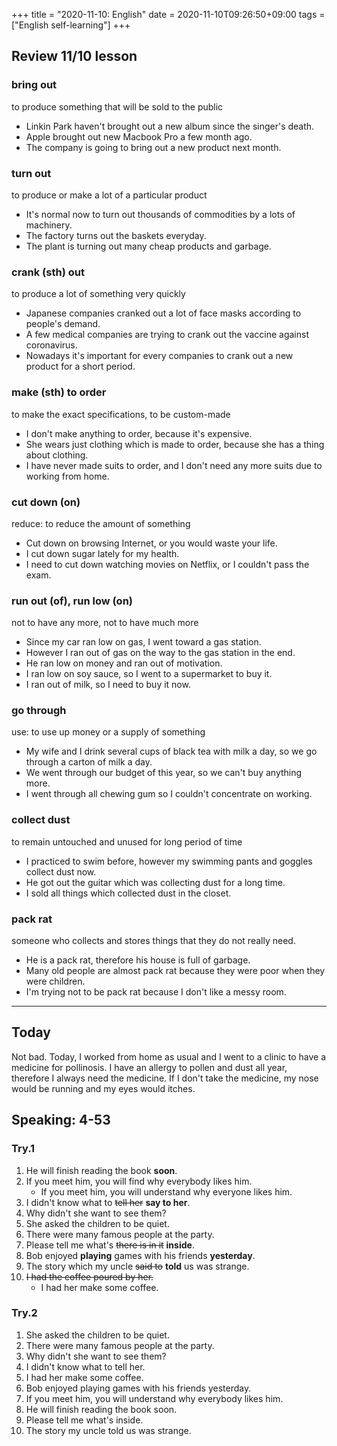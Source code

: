 +++
title =  "2020-11-10: English"
date = 2020-11-10T09:26:50+09:00
tags = ["English self-learning"]
+++

## Review 11/10 lesson

### bring out
to produce something that will be sold to the public

* Linkin Park haven't brought out a new album since the singer's death.
* Apple brought out new Macbook Pro a few month ago.
* The company is going to bring out a new product next month.

### turn out
to produce or make a lot of a particular product

* It's normal now to turn out thousands of commodities by a lots of machinery.
* The factory turns out the baskets everyday.
* The plant is turning out many cheap products and garbage.

### crank (sth) out
to produce a lot of something very quickly

* Japanese companies cranked out a lot of face masks according to people's demand.
* A few medical companies are trying to crank out the vaccine against coronavirus. 
* Nowadays it's important for every companies to crank out a new product for a short period.

### make (sth) to order
to make the exact specifications, to be custom-made

* I don't make anything to order, because it's expensive.
* She wears just clothing which is made to order, because she has a thing about clothing.
* I have never made suits to order, and I don't need any more suits due to working from home. 

### cut down (on)
reduce: to reduce the amount of something

* Cut down on browsing Internet, or you would waste your life.
* I cut down sugar lately for my health.
* I need to cut down watching movies on Netflix, or I couldn't pass the exam.

### run out (of), run low (on)
not to have any more, not to have much more

* Since my car ran low on gas, I went toward a gas station.
* However I ran out of gas on the way to the gas station in the end.
* He ran low on money and ran out of motivation.
* I ran low on soy sauce, so I went to a supermarket to buy it.
* I ran out of milk, so I need to buy it now.

### go through
use: to use up money or a supply of something

* My wife and I drink several cups of black tea with milk a day,
    so we go through a carton of milk a day.
* We went through our budget of this year, so we can't buy anything more. 
* I went through all chewing gum so I couldn't concentrate on working.

### collect dust
to remain untouched and unused for long period of time

* I practiced to swim before, however my swimming pants and goggles collect dust now.
* He got out the guitar which was collecting dust for a long time.
* I sold all things which collected dust in the closet.

### pack rat
someone who collects and stores things that they do not really need.

* He is a pack rat, therefore his house is full of garbage.
* Many old people are almost pack rat because they were poor when they were children.
* I'm trying not to be pack rat because I don't like a messy room.

- - -

## Today

Not bad.
Today, I worked from home as usual and I went to a clinic to have a medicine for pollinosis.
I have an allergy to pollen and dust all year, therefore I always need the medicine.
If I don't take the medicine, my nose would be running and my eyes would itches.

## Speaking: 4-53

### Try.1

1. He will finish reading the book **soon**.
2. If you meet him, you will find why everybody likes him.
    - If you meet him, you will understand why everyone likes him.
3. I didn't know what to ~~tell her~~ **say to her**.
4. Why didn't she want to see them?
5. She asked the children to be quiet.
6. There were many famous people at the party.
7. Please tell me what's ~~there is in it~~ **inside**.
8. Bob enjoyed **playing** games with his friends **yesterday**.
9. The story which my uncle ~~said to~~ **told** us was strange.
10. ~~I had the coffee poured by her.~~
    - I had her make some coffee.

### Try.2

1. She asked the children to be quiet.
2. There were many famous people at the party.
3. Why didn't she want to see them?
4. I didn't know what to tell her.
5. I had her make some coffee.
6. Bob enjoyed playing games with his friends yesterday.
7. If you meet him, you will understand why everybody likes him.
8. He will finish reading the book soon.
9. Please tell me what's inside.
10. The story my uncle told us was strange.

